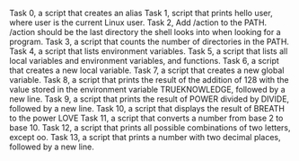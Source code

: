 Task 0, a script that creates an alias
Task 1, script that prints hello user, where user is the current Linux user.
Task 2, Add /action to the PATH. /action should be the last directory the shell looks into when looking for a program.
Task 3, a script that counts the number of directories in the PATH.
Task 4, a script that lists environment variables.
Task 5, a script that lists all local variables and environment variables, and functions.
Task 6, a script that creates a new local variable.
Task 7,  a script that creates a new global variable.
Task 8, a script that prints the result of the addition of 128 with the value stored in the environment variable TRUEKNOWLEDGE, followed by a new line.
Task 9, a script that prints the result of POWER divided by DIVIDE, followed by a new line.
Task 10, a script that displays the result of BREATH to the power LOVE
Task 11, a script that converts a number from base 2 to base 10.
Task 12, a script that prints all possible combinations of two letters, except oo.
Task 13, a script that prints a number with two decimal places, followed by a new line.
